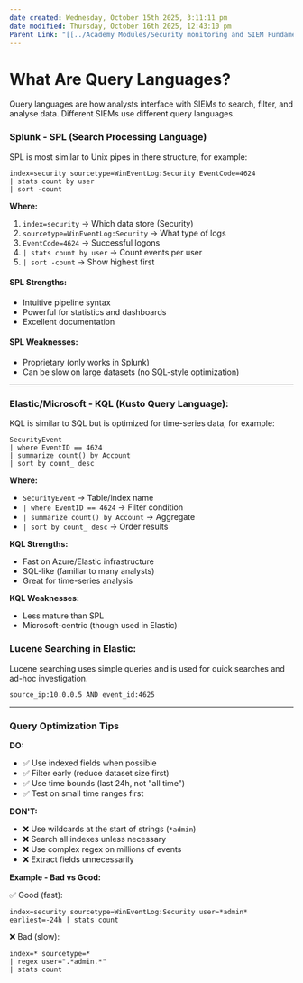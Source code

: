 ```yaml
---
date created: Wednesday, October 15th 2025, 3:11:11 pm
date modified: Thursday, October 16th 2025, 12:43:10 pm
Parent Link: "[[../Academy Modules/Security monitoring and SIEM Fundamentals#Query Languages|Query Languages]]"
---
```


# What Are Query Languages?

Query languages are how analysts interface with SIEMs to search, filter, and analyse data. Different SIEMs use different query languages.

### Splunk - SPL (Search Processing Language)

SPL is most similar to Unix pipes in there structure, for example:
```spl
index=security sourcetype=WinEventLog:Security EventCode=4624
| stats count by user
| sort -count
```

**Where:**
1. `index=security` → Which data store (Security)
2. `sourcetype=WinEventLog:Security` → What type of logs
3. `EventCode=4624` → Successful logons
4. `| stats count by user` → Count events per user
5. `| sort -count` → Show highest first

#### SPL Strengths:
- Intuitive pipeline syntax
- Powerful for statistics and dashboards
- Excellent documentation
#### SPL Weaknesses:
- Proprietary (only works in Splunk)
- Can be slow on large datasets (no SQL-style optimization)

***

### Elastic/Microsoft - KQL (Kusto Query Language):

KQL is similar to SQL but is optimized for time-series data, for example:
```kql
SecurityEvent 
| where EventID == 4624 
| summarize count() by Account 
| sort by count_ desc
```

**Where:**
- `SecurityEvent` → Table/index name
- `| where EventID == 4624` → Filter condition
- `| summarize count() by Account` → Aggregate
- `| sort by count_ desc` → Order results

**KQL Strengths:** 
- Fast on Azure/Elastic infrastructure 
- SQL-like (familiar to many analysts) 
- Great for time-series analysis 

**KQL Weaknesses:** 
- Less mature than SPL 
- Microsoft-centric (though used in Elastic)

### Lucene Searching in Elastic:

Lucene searching uses simple queries and is used for quick searches and ad-hoc investigation.

``` lucene
source_ip:10.0.0.5 AND event_id:4625 
```

***

### Query Optimization Tips

**DO:**
- ✅ Use indexed fields when possible
- ✅ Filter early (reduce dataset size first)
- ✅ Use time bounds (last 24h, not "all time")
- ✅ Test on small time ranges first

**DON'T:**
- ❌ Use wildcards at the start of strings (`*admin`)
- ❌ Search all indexes unless necessary
- ❌ Use complex regex on millions of events
- ❌ Extract fields unnecessarily

**Example - Bad vs Good:**

✅ Good (fast):
```spl
index=security sourcetype=WinEventLog:Security user=*admin* earliest=-24h | stats count
```

❌ Bad (slow):

```spl
index=* sourcetype=* 
| regex user=".*admin.*" 
| stats count
```